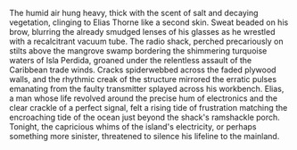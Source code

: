 The humid air hung heavy, thick with the scent of salt and decaying vegetation, clinging to Elias Thorne like a second skin.  Sweat beaded on his brow, blurring the already smudged lenses of his glasses as he wrestled with a recalcitrant vacuum tube.  The radio shack, perched precariously on stilts above the mangrove swamp bordering the shimmering turquoise waters of Isla Perdida, groaned under the relentless assault of the Caribbean trade winds.  Cracks spiderwebbed across the faded plywood walls, and the rhythmic creak of the structure mirrored the erratic pulses emanating from the faulty transmitter splayed across his workbench.  Elias, a man whose life revolved around the precise hum of electronics and the clear crackle of a perfect signal, felt a rising tide of frustration matching the encroaching tide of the ocean just beyond the shack's ramshackle porch.  Tonight, the capricious whims of the island's electricity, or perhaps something more sinister, threatened to silence his lifeline to the mainland.
